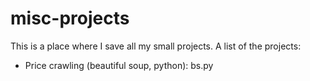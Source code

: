 # misc-projects
This is a place where I save all my small projects.
A list of the projects:
  * Price crawling (beautiful soup, python): bs.py
